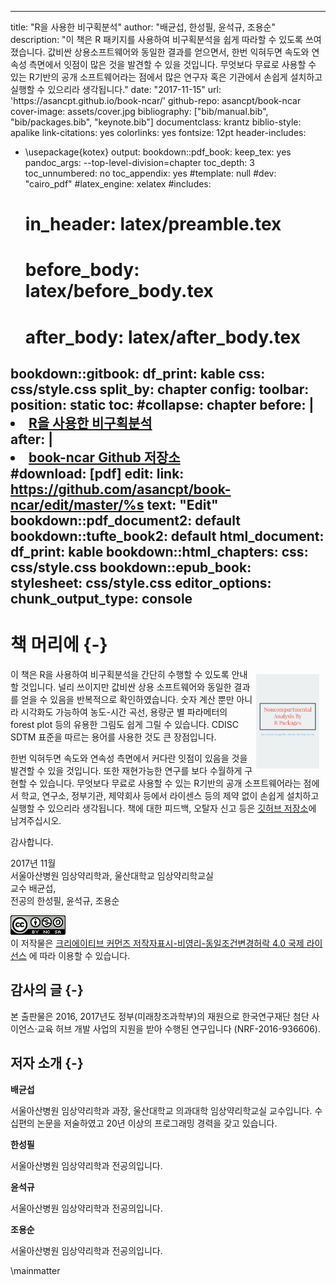 
---
title: "R을 사용한 비구획분석"
author: "배균섭, 한성필, 윤석규, 조용순"
description: "이 책은 R 패키지를 사용하여 비구획분석을 쉽게 따라할 수 있도록 쓰여졌습니다.  값비싼 상용소프트웨어와 동일한 결과를 얻으면서, 한번 익혀두면 속도와 연속성 측면에서 잇점이 많은 것을 발견할 수 있을 것입니다.  무엇보다 무료로 사용할 수 있는 R기반의 공개 소프트웨어라는 점에서 많은 연구자 혹은 기관에서 손쉽게 설치하고 실행할 수 있으리라 생각됩니다."
date: "2017-11-15"
url: 'https\://asancpt.github.io/book-ncar/'
github-repo: asancpt/book-ncar
cover-image: assets/cover.jpg
bibliography: ["bib/manual.bib", "bib/packages.bib", "keynote.bib"]
documentclass: krantz
biblio-style: apalike
link-citations: yes
colorlinks: yes
fontsize: 12pt
header-includes:
  - \usepackage{kotex}
output:
  bookdown::pdf_book: 
    keep_tex: yes
    pandoc_args: --top-level-division=chapter
    toc_depth: 3
    toc_unnumbered: no
    toc_appendix: yes
    #template: null
    #dev: "cairo_pdf"
    #latex_engine: xelatex
    #includes:
    #  in_header: latex/preamble.tex
    #  before_body: latex/before_body.tex
    #  after_body: latex/after_body.tex
  bookdown::gitbook:
    df_print: kable
    css: css/style.css
    split_by: chapter
    config:
      toolbar:
        position: static
      toc:
        #collapse: chapter
        before: |
          <li><a href="./index.html">R을 사용한 비구획분석</a></li>
        after: |
          <li><a href="http://github.com/asancpt/book-ncar">book-ncar Github 저장소</a></li>
      #download: [pdf]
      edit:
        link: https://github.com/asancpt/book-ncar/edit/master/%s
        text: "Edit"
  bookdown::pdf_document2: default
  bookdown::tufte_book2: default
  html_document: 
    df_print: kable
  bookdown::html_chapters:
    css: css/style.css
  bookdown::epub_book:
    stylesheet: css/style.css
editor_options: 
  chunk_output_type: console
---



# 책 머리에 {-}

[<img src="assets/cover.jpg" style="max-width:20%;min-width:80px;float:right;margin: 10px 10px 5px 5px" alt="Github repo" />](https://github.com/asancpt/book-ncar)

이 책은 R을 사용하여 비구획분석을 간단히 수행할 수 있도록 안내할 것입니다. 
널리 쓰이지만 값비싼 상용 소프트웨어와 동일한 결과를 얻을 수 있음을 반복적으로 확인하였습니다. 
숫자 계산 뿐만 아니라 시각화도 가능하여 농도-시간 곡선, 용량군 별 파라메터의 forest plot 등의 유용한 그림도 쉽게 그릴 수 있습니다.
CDISC SDTM 표준을 따르는 용어를 사용한 것도 큰 장점입니다.

한번 익혀두면 속도와 연속성 측면에서 커다란 잇점이 있음을 것을 발견할 수 있을 것입니다. 
또한 재현가능한 연구를 보다 수월하게 구현할 수 있습니다.
무엇보다 무료로 사용할 수 있는 R기반의 공개 소프트웨어라는 점에서 학교, 연구소, 정부기관, 제약회사 등에서 라이센스 등의 제약 없이 손쉽게 설치하고 실행할 수 있으리라 생각됩니다.
책에 대한 피드백, 오탈자 신고 등은 [깃허브 저장소](https://github.com/asancpt/book-ncar/issues)에 남겨주십시오.

감사합니다.

2017년 11월  
서울아산병원 임상약리학과, 울산대학교 임상약리학교실  
교수 배균섭,  
전공의 한성필, 윤석규, 조용순

![Creative Commons License](assets/cc.png)  
이 저작물은 [크리에이티브 커먼즈 저작자표시-비영리-동일조건변경허락 4.0 국제 라이선스](http://creativecommons.org/licenses/by-nc-sa/4.0/) 에 따라 이용할 수 있습니다.

<!-- https://creativecommons.org/choose/?lang=ko -->

## 감사의 글 {-}

본 출판물은 2016, 2017년도 정부(미래창조과학부)의 재원으로 한국연구재단 첨단 사이언스·교육 허브 개발 사업의 지원을 받아 수행된 연구입니다 (NRF-2016-936606).

## 저자 소개 {-}

**배균섭**

서울아산병원 임상약리학과 과장, 울산대학교 의과대학 임상약리학교실 교수입니다. 수십편의 논문을 저술하였고 20년 이상의 프로그래밍 경력을 갖고 있습니다.

**한성필**

서울아산병원 임상약리학과 전공의입니다.

**윤석규**

서울아산병원 임상약리학과 전공의입니다.

**조용순**

서울아산병원 임상약리학과 전공의입니다.

\mainmatter


